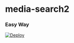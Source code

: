 # media-search2
### Easy Way
[![Deploy](https://www.herokucdn.com/deploy/button.svg)](https://heroku.com/deploy?template=https://github.com/hrm45/media-steal)
